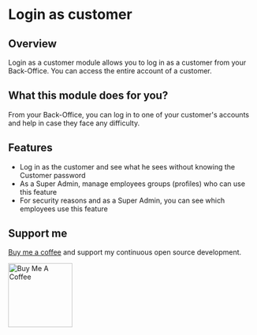 # Login as customer

## Overview

Login as a customer module allows you to log in as a customer from your Back-Office. You can access the entire account of a customer.

## What this module does for you?

From your Back-Office, you can log in to one of your customer's accounts and help in case they face any difficulty.

## Features

- Log in as the customer and see what he sees without knowing the Customer password
- As a Super Admin, manage employees groups (profiles) who can use this feature
- For security reasons and as a Super Admin, you can see which employees use this feature

## Support me

[Buy me a coffee](https://www.buymeacoffee.com/wherd) and support my continuous open source development.

<a href="https://www.buymeacoffee.com/wherd" target="_blank">
<img src="https://cdn.buymeacoffee.com/buttons/v2/default-white.png" alt="Buy Me A Coffee" style="height: auto !important;width: 130px !important;">
</a>
